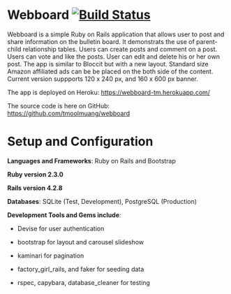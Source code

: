 # Webboard   [![Build Status](https://travis-ci.org/tmoolmuang/webboard.svg?branch=master)](https://travis-ci.org/tmoolmuang/webboard)

Webboard is a simple Ruby on Rails application that allows user to post and share information on the bulletin board. 
It demonstrats the use of parent-child relationship tables. Users can create posts and comment on a post. 
Users can vote and like the posts. User can edit and delete his or her own post. The app is similar to Bloccit but 
with a new layout. Standard size Amazon affiliated ads can be be placed on the both side of the content. Current version
suppports 120 x 240 px, and 160 x 600 px banner.


The app is deployed on Heroku: https://webboard-tm.herokuapp.com/

The source code is here on GitHub: https://github.com/tmoolmuang/webboard

# Setup and Configuration

**Languages and Frameworks**: Ruby on Rails and Bootstrap

**Ruby version 2.3.0**

**Rails version 4.2.8**

**Databases**: SQLite (Test, Development), PostgreSQL (Production)

**Development Tools and Gems include**:

+ Devise for user authentication

+ bootstrap for layout and carousel slideshow

+ kaminari for pagination

+ factory_girl_rails, and faker for seeding data

+ rspec, capybara, database_cleaner for testing


